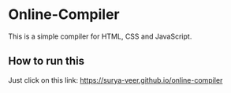 # Online-Compiler
This is a simple compiler for HTML, CSS and JavaScript.

## How to run this
Just click on this link:
https://surya-veer.github.io/online-compiler
